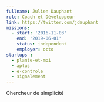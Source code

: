 ```yaml
---
fullname: Julien Dauphant
role: Coach et Développeur
link: https://twitter.com/jdauphant
missions:
  - start: '2016-11-03'
    end: '2019-06-01'
    status: independent
    employer: octo
startups :
  - plante-et-moi
  - aplus
  - e-controle
  - signalement
---
```


Chercheur de simplicité
